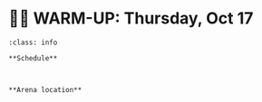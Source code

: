 # 🚴‍♀️ WARM-UP: Thursday, Oct 17 

```{admonition} Main points
:class: info

**Schedule**



**Arena location**




```


